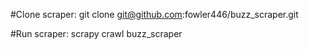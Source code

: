 #Clone scraper:
git clone git@github.com:fowler446/buzz_scraper.git

#Run scraper:
scrapy crawl buzz_scraper
